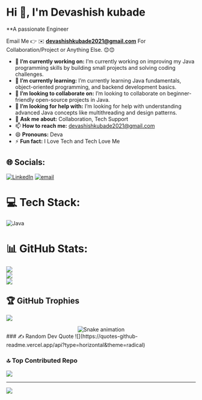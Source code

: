 # Hi 👋, I'm Devashish kubade
**A passionate Engineer

Email Me 👉 ✉️ **devashishkubade2021@gmail.com** For Collaboration/Project or Anything Else. 😊😊

- 🔭 **I’m currently working on:** I’m currently working on improving my Java programming skills by building small projects and solving coding challenges.
- 🌱 **I’m currently learning:** I’m currently learning Java fundamentals, object-oriented programming, and backend development basics.
- 👯 **I’m looking to collaborate on:** I’m looking to collaborate on beginner-friendly open-source projects in Java.
- 🤔 **I’m looking for help with:** I’m looking for help with understanding advanced Java concepts like multithreading and design patterns.
- 💬 **Ask me about:** Collaboration, Tech Support
- 📫 **How to reach me:** devashishkubade2021@gmail.com
- 😄 **Pronouns:** Deva
- ⚡ **Fun fact:** I Love Tech and Tech Love Me


## 🌐 Socials:
[![LinkedIn](https://img.shields.io/badge/LinkedIn-%230077B5.svg?logo=linkedin&logoColor=white)](https://www.linkedin.com/in/devashish-kubade-22620332b/) [![email](https://img.shields.io/badge/Email-D14836?logo=gmail&logoColor=white)](mailto:devashishkubade2021@gmail.com) 


# 💻 Tech Stack:
![Java](https://img.shields.io/badge/java-%23ED8B00.svg?style=for-the-badge&logo=openjdk&logoColor=white)
# 📊 GitHub Stats:
![](https://github-readme-stats.vercel.app/api?username=Devashishk28&theme=dark&hide_border=false&include_all_commits=false&count_private=false)<br/>
![](https://nirzak-streak-stats.vercel.app/?user=Devashishk28&theme=dark&hide_border=false)<br/>
![](https://github-readme-stats.vercel.app/api/top-langs/?username=Devashishk28&theme=dark&hide_border=false&include_all_commits=false&count_private=false&layout=compact)

## 🏆 GitHub Trophies
![](https://github-profile-trophy.vercel.app/?username=Devashishk28&theme=dark&no-frame=false&no-bg=false&margin-w=4)

<!-- Snake Game Repo View -->

<div align="center">
  <img src="https://profile-readme-generator.com/assets/snake.svg" alt="Snake animation" />
</div>
### ✍️ Random Dev Quote
![](https://quotes-github-readme.vercel.app/api?type=horizontal&theme=radical)

### 🔝 Top Contributed Repo
![](https://github-contributor-stats.vercel.app/api?username=Devashishk28&limit=5&theme=dark&combine_all_yearly_contributions=true)

---
[![](https://visitcount.itsvg.in/api?id=Devashishk28&icon=6&color=10)](https://visitcount.itsvg.in)

<!-- Proudly created with GPRM ( https://gprm.itsvg.in ) -->
